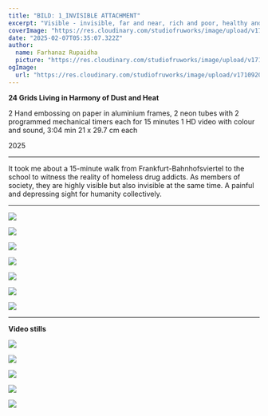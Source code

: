 ```yaml
---
title: "BILD: 1_INVISIBLE ATTACHMENT"
excerpt: "Visible - invisible, far and near, rich and poor, healthy and ill, crowded and lonely, lost and empty, sadness and happiness, pain and reality."
coverImage: "https://res.cloudinary.com/studiofruworks/image/upload/v1739563806/jackplan-user/rpmphcdabtjo9g2gqqsa.jpg"
date: "2025-02-07T05:35:07.322Z"
author:
  name: Farhanaz Rupaidha
  picture: "https://res.cloudinary.com/studiofruworks/image/upload/v1710832241/jackplan-user/e6fmykbxfqftmylyldhg.jpg"
ogImage:
  url: "https://res.cloudinary.com/studiofruworks/image/upload/v1710920420/jackplan-user/bdl8jghrq7mk3epp85fg.jpg"
---
```

**24 Grids Living in Harmony of Dust and Heat**


2 Hand embossing on paper in aluminium frames, 2 neon tubes with 2 programmed mechanical timers each for 15 minutes
1 HD video with colour and sound, 3:04 min
21 x 29.7 cm each

2025

* * * * *

It took me about a 15-minute walk from Frankfurt-Bahnhofsviertel to the school to witness the reality of homeless drug addicts. As members of society, they are highly visible but also invisible at the same time. A painful and depressing sight for humanity collectively.

* * * * *

![](https://res.cloudinary.com/studiofruworks/image/upload/v1739563806/jackplan-user/rpmphcdabtjo9g2gqqsa.jpg)

![](https://res.cloudinary.com/studiofruworks/image/upload/v1739563819/jackplan-user/j0pe3kglgpvawartspuu.jpg)

![](https://res.cloudinary.com/studiofruworks/image/upload/v1739563829/jackplan-user/cabtcffes048ksqz4xrz.jpg)

![](https://res.cloudinary.com/studiofruworks/image/upload/v1739563825/jackplan-user/jayhmhdfbdivbcqg9xgs.jpg)

![](https://res.cloudinary.com/studiofruworks/image/upload/v1739563827/jackplan-user/ai9ylmj8s7lqptld68k0.jpg)

![](https://res.cloudinary.com/studiofruworks/image/upload/v1739563829/jackplan-user/hruosdzete7eakxqenvt.jpg)

![](https://res.cloudinary.com/studiofruworks/image/upload/v1739563831/jackplan-user/lqwanopggssefguyrcrw.jpg)


* * * * *

**Video stills**

![](https://res.cloudinary.com/studiofruworks/image/upload/v1739563998/jackplan-user/am2hrnq9b0eheae6onjn.jpg)

![](https://res.cloudinary.com/studiofruworks/image/upload/v1739563998/jackplan-user/xmr5uzn4iyzuq2c42gjw.jpg)

![](https://res.cloudinary.com/studiofruworks/image/upload/v1739564002/jackplan-user/jvrg9oxys2k8n0y7sx2r.jpg)

![](https://res.cloudinary.com/studiofruworks/image/upload/v1739564001/jackplan-user/h7f0gd9ojh37vqnqh21w.jpg)

![](https://res.cloudinary.com/studiofruworks/image/upload/v1739565214/jackplan-user/vyvwfmzqbdztcbtmrzcz.jpg)
